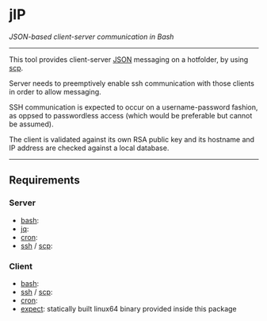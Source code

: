 # jIP
_JSON-based client-server communication in Bash_

----

This tool provides client-server [JSON]() messaging on a hotfolder, by using [scp]().

Server needs to preemptively enable ssh communication with those clients in order to allow messaging.

SSH communication is expected to occur on a username-password fashion, as oppsed to passwordless access (which would be preferable but cannot be assumed).

The client is validated against its own RSA public key and its hostname and IP address are checked against a local database.

----

## Requirements
### Server
- [bash]():
- [jq]():
- [cron]():
- [ssh]() / [scp]():

### Client
- [bash]():
- [ssh]() / [scp]():
- [cron]():
- [expect](): statically built linux64 binary provided inside this package
